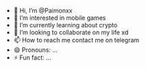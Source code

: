 - 👋 Hi, I’m @Paimonxx
- 👀 I’m interested in mobile games
- 🌱 I’m currently learning about crypto 
- 💞️ I’m looking to collaborate on my life xd
- 📫 How to reach me contact me on telegram
- 😄 Pronouns: ...
- ⚡ Fun fact: ...

<!---
Paimonxx/Paimonxx is a ✨ special ✨ repository because its `README.md` (this file) appears on your GitHub profile.
You can click the Preview link to take a look at your changes.
--->
